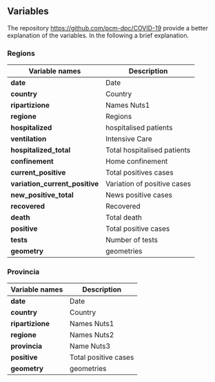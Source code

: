 ## Variables 



The repository https://github.com/pcm-dpc/COVID-19 provide a better explanation of the variables. In the following a brief explanation.

### Regions

| Variable names| Description | 
|---------------|--------------|
| **date**			| Date				|
| **country**		| Country 		|
| **ripartizione**			| Names Nuts1				|
| **regione**			| Regions				|
| **hospitalized**			| hospitalised patients				|
| **ventilation**			| Intensive Care				|
| **hospitalized_total**			| Total hospitalised patients				|
| **confinement**			| Home confinement				|
| **current_positive**			| Total positives cases				|
| **variation_current_positive**			| Variation of positive cases				|
| **new_positive_total**			| News positive cases				|
| **recovered**			| Recovered				|
| **death**			| Total death				|
| **positive**			| Total positive cases				|
| **tests**			| Number of tests				|
| **geometry**			| geometries				|




### Provincia

| Variable names| Description | 
|---------------|--------------|
| **date**			| Date				|
| **country**		| Country 		|
| **ripartizione**			| Names Nuts1				|
| **regione**			| Names Nuts2				|
| **provincia**			| Name Nuts3				|	|
| **positive**			| Total positive cases				|
| **geometry**			| geometries				|
